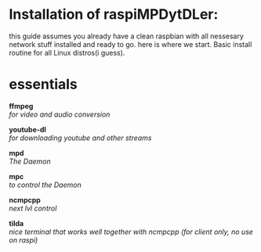 # Installation of raspiMPDytDLer:

this guide assumes you already have a clean raspbian with all nessesary network stuff installed and ready to go. 
here is where we start.
Basic install routine for all Linux distros(i guess).

#  essentials

**ffmpeg**  
*for video and audio conversion*

**youtube-dl**  
*for downloading youtube and other streams*

**mpd**  
*The Daemon*

**mpc**  
*to control the Daemon*

**ncmpcpp**  
*next lvl control*

**tilda**  
*nice terminal that works well together with ncmpcpp (for client only, no use on raspi)*



